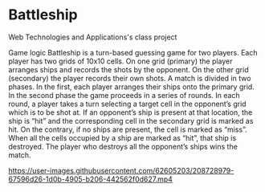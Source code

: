 # Battleship
Web Technologies and Applications's class project

Game logic
Battleship is a turn-based guessing game for two players. Each player has two grids of
10x10 cells. On one grid (primary) the player arranges ships and records the shots by the
opponent. On the other grid (secondary) the player records their own shots.
A match is divided in two phases. In the first, each player arranges their ships onto the
primary grid. In the second phase the game proceeds in a series of rounds. In each round, a
player takes a turn selecting a target cell in the opponent’s grid which is to be shot at. If an
opponent’s ship is present at that location, the ship is “hit” and the corresponding cell in the
secondary grid is marked as hit. On the contrary, if no ships are present, the cell is marked
as “miss”. When all the cells occupied by a ship are marked as “hit”, that ship is destroyed.
The player who destroys all the opponent’s ships wins the match.


https://user-images.githubusercontent.com/62605203/208728979-67596d26-1d0b-4905-b206-442562f0d627.mp4

